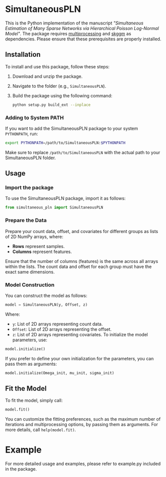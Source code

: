 # SimultaneousPLN

This is the Python implementation of the manuscript *"Simultaneous Estimation of Many Sparse Networks via Hierarchical Poisson Log-Normal Model"*. The package requires [multiprocessing](https://docs.python.org/3/library/multiprocessing.html) and [skggm](https://github.com/skggm/skggm) as dependencies. Please ensure that these prerequisites are properly installed.

## Installation

To install and use this package, follow these steps:

1. Download and unzip the package.
2. Navigate to the folder (e.g., `SimultaneousPLN`).
3. Build the package using the following command:

    ```bash
    python setup.py build_ext --inplace
    ```

### Adding to System PATH

If you want to add the SimultaneousPLN package to your system `PYTHONPATH`, run:

```bash
export PYTHONPATH=/path/to/SimultaneousPLN:$PYTHONPATH
```
Make sure to replace `/path/to/SimultaneousPLN` with the actual path to your SimultaneousPLN folder.

## Usage
### Import the package
To use the SimultaneousPLN package, import it as follows:
```python
from simultaneous_pln import SimultaneousPLN
```
### Prepare the Data

Prepare your count data, offset, and covariates for different groups as lists of 2D NumPy arrays, where:
- **Rows** represent samples.
- **Columns** represent features.

Ensure that the number of columns (features) is the same across all arrays within the lists. The count data and offset for each group must have the exact same dimensions.

### Model Construction

You can construct the model as follows:

```python
model = SimultaneousPLN(y, Offset, z)
```
Where:
- `y`: List of 2D arrays representing count data.
- `Offset`: List of 2D arrays representing the offset.
- `z`: List of 2D arrays representing covariates.
To initialize the model parameters, use:

```python
model.initialize()
```
If you prefer to define your own initialization for the parameters, you can pass them as arguments:
```python
model.initialize(Omega_init, mu_init, sigma_init)
```
## Fit the Model
To fit the model, simply call:
```python
model.fit()
```
You can customize the fitting preferences, such as the maximum number of iterations and multiprocessing options, by passing them as arguments. For more details, call `help(model.fit)`.

# Example
For more detailed usage and examples, please refer to example.py included in the package.
